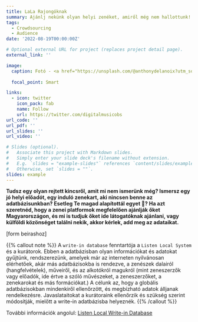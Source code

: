 ```yaml
---
title: LaLa Rajongóknak
summary: Ajánlj nekünk olyan helyi zenéket, amiről még nem hallottunk!
tags:
  - Crowdsourcing
  - Audience
date: '2022-08-19T00:00:00Z'

# Optional external URL for project (replaces project detail page).
external_link: ''

image:
  caption: Fotó - <a href="https://unsplash.com/@anthonydelanoix?utm_source=unsplash&utm_medium=referral&utm_content=creditCopyText">Anthony DELANOIX</a> on <a href="https://unsplash.com/s/photos/music-fan?utm_source=unsplash&utm_medium=referral&utm_content=creditCopyText">Unsplash</a>
  
  focal_point: Smart

links:
  - icon: twitter
    icon_pack: fab
    name: Follow
    url: https://twitter.com/digitalmusicobs
url_code: ''
url_pdf: ''
url_slides: ''
url_video: ''

# Slides (optional).
#   Associate this project with Markdown slides.
#   Simply enter your slide deck's filename without extension.
#   E.g. `slides = "example-slides"` references `content/slides/example-slides.md`.
#   Otherwise, set `slides = ""`.
slides: example
---
```


**Tudsz egy olyan rejtett kincsről, amit mi nem ismerünk még? Ismersz egy jó helyi előadót, egy induló zenekart, aki nincsen benne az adatbázisunkban? Esetleg Te magad alapítottál egyet 🤫? Ha azt szeretnéd, hogy a zenei platformok megfelelően ajánlják őket Magyarországon, és mi is tudjuk őket ide látogatóknak ajánlani, vagy külföldi közönséget találni nekik, akkor kérlek, add meg az adataikat.**

[form beirashoz]


{{% callout note %}}
A `write-in database` fenntartója a `Listen Local System` és a kurátorok. Ebben a adatbázisban olyan információkat és adatokat gyűjtünk, rendszerezünk, amelyek már az interneten nyilvánosan elérhetőek, akár más adatbázisokba is rendezve, a zenészek dalairól  (hangfelvételek), műveiről, és az alkotókról magukról (mint zeneszerzők vagy előadók, ide értve a szóló művészeket, a zeneszerzőket, a zenekarokat és más formációkat.) A célunk az, hogy a globális adatbázisokban mindenkiről ellenőrzött, és megbízható adatok álljanak rendelkezésre. Javaslataitokat a kurátoraink ellenőrzik és szükség szerint módosítják, mielőtt a write-in adatbázisba helyeznék.
{{% /callout %}}

További információk angolul: [Listen Local Write-in Database](https://introduction.listen-local.net/write-in.html)



